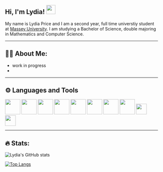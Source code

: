 ## Hi, I'm Lydia!  <img src="https://raw.githubusercontent.com/MartinHeinz/MartinHeinz/master/wave.gif" width="30px">

My name is Lydia Price and I am a second year, full time universtiy student at [Massey University](https://www.massey.ac.nz). I am studying a Bachelor of Science, double majoring in Mathematics and Computer Science. 

---
## :woman_technologist: About Me:

- work in progress
- 
---

## ⚙️ Languages and Tools 


<p align="left">
<img height = 50 src="https://cdn.jsdelivr.net/gh/devicons/devicon/icons/c/c-original.svg" />
<img height = 50 src="https://cdn.jsdelivr.net/gh/devicons/devicon/icons/cplusplus/cplusplus-original.svg" />
<img height = 50 src="https://cdn.jsdelivr.net/gh/devicons/devicon/icons/java/java-original-wordmark.svg" />
<img height = 50  src="https://cdn.jsdelivr.net/gh/devicons/devicon/icons/haskell/haskell-original.svg" />
<img height = 50 src="https://cdn.jsdelivr.net/gh/devicons/devicon/icons/python/python-original-wordmark.svg" />
<img height = 50 src="https://cdn.jsdelivr.net/gh/devicons/devicon/icons/git/git-original.svg" />
<img height = 50 src="https://cdn.jsdelivr.net/gh/devicons/devicon/icons/matlab/matlab-original.svg" />
<img height = 50 src="https://cdn.jsdelivr.net/gh/devicons/devicon/icons/r/r-original.svg" />
<img height = 35 src="https://img.shields.io/badge/Rust-000000?style=for-the-badge&logo=rust&logoColor=white" />
<img height = 35 src="https://img.shields.io/badge/circle%20ci-%23161616.svg?style=for-the-badge&logo=circleci&logoColor=white" />  
</p>


---
## :fire: Stats:

![Lydia's GitHub stats](https://github-readme-stats.vercel.app/api?username=Lydia-Price776&show_icons=true&theme=radical) 

[![Top Langs](https://github-readme-stats.vercel.app/api/top-langs/?username=Lydia-Price776&layout=compact&theme=radical)](https://github.com/anuraghazra/github-readme-stats)

